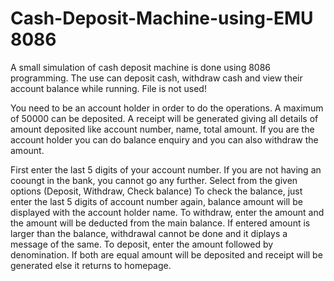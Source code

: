 # Cash-Deposit-Machine-using-EMU 8086
A small simulation of cash deposit machine is done using 8086 programming. The use can deposit cash, withdraw cash and view their account balance while running. File is not used!

You need to be an account holder in order to do the operations.
A maximum of 50000 can be deposited.
A receipt will be generated giving all details of amount deposited like account number, name, total amount.
If you are the account holder you can do balance enquiry and you can also withdraw the amount.

First enter the last 5 digits of your account number. If you are not having an cooungt in the bank, you cannot go any further.
Select from the given options (Deposit, Withdraw, Check balance)
To check the balance, just enter the last 5 digits of account number again, balance amount will be displayed with the account holder name.
To withdraw, enter the amount and the amount will be deducted from the main balance. If entered amount is larger than the balance, withdrawal cannot be done and it diplays a message of the same.
To deposit, enter the amount followed by denomination. If both are equal amount will be deposited and receipt will be generated else it returns to homepage.
